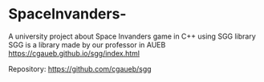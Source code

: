 # SpaceInvanders-

A university project about Space Invanders game in C++ using SGG library 
SGG is a library made by our professor in AUEB
https://cgaueb.github.io/sgg/index.html

Repository: https://github.com/cgaueb/sgg
